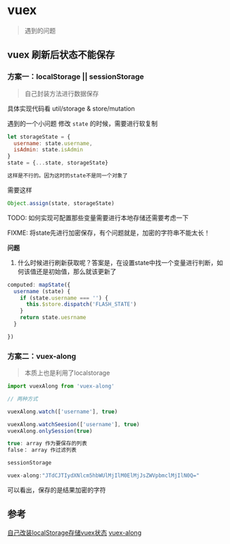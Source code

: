 # vuex

> 遇到的问题

## vuex 刷新后状态不能保存

### 方案一：localStorage || sessionStorage

> 自己封装方法进行数据保存

具体实现代码看 util/storage & store/mutation

遇到的一个小问题
修改 `state` 的时候，需要进行软复制

```js
let storageState = {
  username: state.username,
  isAdmin: state.isAdmin
}
state = {...state, storageState}

这样是不行的。因为这时的state不是同一个对象了
```

需要这样

```js
Object.assign(state, storageState)
```

TODO:
如何实现可配置那些变量需要进行本地存储还需要考虑一下

FIXME:
将state先进行加密保存，有个问题就是，加密的字符串不能太长！

**问题**
1. 什么时候进行刷新获取呢？答案是，在设置state中找一个变量进行判断，如何该值还是初始值，那么就该更新了

```js
computed: mapState({
  username (state) {
    if (state.username === '') {
      this.$store.dispatch('FLASH_STATE')
    }
    return state.uesrname
  }

})
```

### 方案二：vuex-along

> 本质上也是利用了localstorage

```js
import vuexAlong from 'vuex-along'

// 两种方式

vuexAlong.watch(['username'], true)

vuexAlong.watchSeesion(['username'], true)
vuexAlong.onlySession(true)

true: array 作为要保存的列表
false： array 作过滤列表

sessionStorage

vuex-along:"JTdCJTIydXNlcm5hbWUlMjIlM0ElMjJsZWVpbmclMjIlN0Q="

```

可以看出，保存的是结果加密的字符

## 参考

[自己改装localStorage存储vuex状态](http://www.jb51.net/article/117701.htm)
[vuex-along](https://github.com/boenfu/vuex-along)